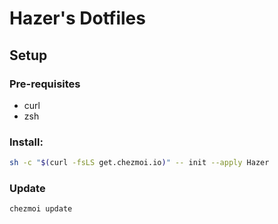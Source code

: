 # Hazer's Dotfiles

## Setup

### Pre-requisites
 - curl
 - zsh

### Install:
```sh
sh -c "$(curl -fsLS get.chezmoi.io)" -- init --apply Hazer
```

### Update
```sh
chezmoi update
```
